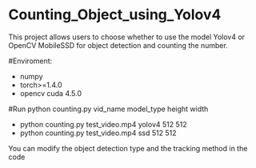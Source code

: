 # Counting_Object_using_Yolov4
This project allows users to choose whether to use the model Yolov4 or OpenCV MobileSSD for object detection and counting the number.

#Enviroment:
- numpy
- torch>=1.4.0
- opencv cuda 4.5.0

#Run
python counting.py vid_name model_type height width
- python counting.py test_video.mp4 yolov4 512 512
- python counting.py test_video.mp4 ssd 512 512

You can modify the object detection type and the tracking method in the code
